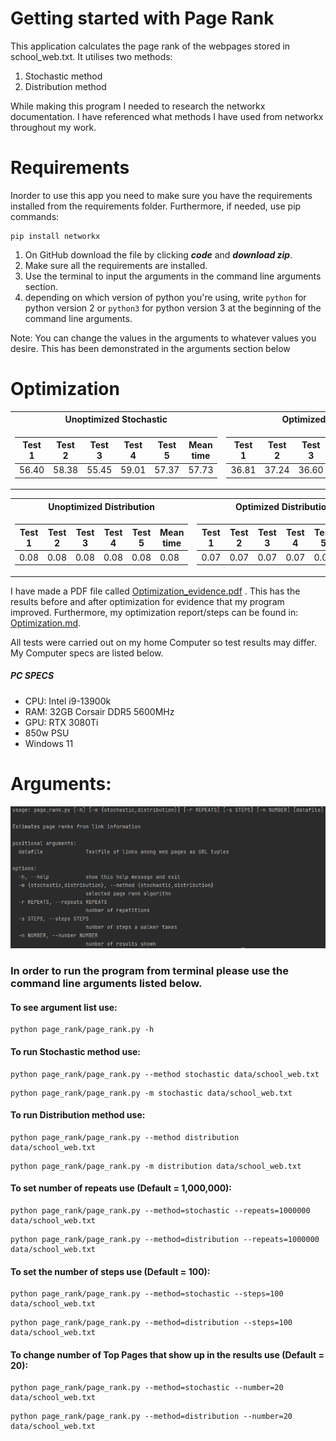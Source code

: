 Getting started with Page Rank
==============================
This application calculates the page rank of the webpages stored in school_web.txt.
It utilises two methods:
1) Stochastic method
2) Distribution method

While making this program I needed to research the networkx documentation. I have referenced what methods I have used 
from networkx throughout my work.

Requirements
===========

Inorder to use this app you need to make sure you have the requirements installed from the
requirements folder. Furthermore, if needed, use pip commands:
````
pip install networkx
```` 

1) On GitHub download the file by clicking ***code*** and ***download zip***.
2) Make sure all the requirements are installed.
3) Use the terminal to input the arguments in the command line arguments section.
4) depending on which version of python you're using, write `python` for python version 2 or `python3`
for python version 3 at the beginning of the command line arguments.

Note: You can change the values in the arguments to whatever values you desire.
This has been demonstrated in the arguments section below

Optimization
============


<table>
<tr><th>Unoptimized Stochastic </th><th>Optimized Stochastic</th></tr>
<tr><td>

| Test 1 | Test 2 | Test 3 | Test 4 | Test 5 | Mean time |                 
|--------|--------|--------|--------|--------|-----------|
| 56.40  | 58.38  | 55.45  | 59.01  | 57.37  | 57.73     |

</td><td>

| Test 1 | Test 2 | Test 3 | Test 4 | Test 5 | Mean time |   
|--------|--------|--------|--------|--------|-----------|
| 36.81  | 37.24  | 36.60  | 36.90  | 37.15  | 36.94     |

</td></tr> </table>

<table>
<tr><th>Unoptimized Distribution </th><th>Optimized Distribution</th></tr>
<tr><td>

| Test 1 | Test 2 | Test 3 | Test 4 | Test 5 | Mean time |
|--------|--------|--------|--------|--------|-----------|
| 0.08   | 0.08   | 0.08   | 0.08   | 0.08   | 0.08      |

</td><td>

| Test 1 | Test 2 | Test 3 | Test 4 | Test 5 | Mean time |
|--------|--------|--------|--------|--------|-----------|
| 0.07   | 0.07   | 0.07   | 0.07   | 0.07   | 0.07      |

</td></tr> </table>
                                    



 

I have made a PDF file called [Optimization_evidence.pdf](Optimization_evidence.pdf) . 
This has the results before and after optimization for evidence that my program improved. Furthermore, 
my optimization report/steps can be found in: [Optimization.md](Optimization.md).

All tests were carried out on my home Computer so test results may differ. My Computer specs are listed below.
##### PC SPECS

* CPU: Intel i9-13900k
* RAM: 32GB Corsair DDR5 5600MHz
* GPU: RTX 3080Ti
* 850w PSU
* Windows 11


Arguments:
=========
![img_1.png](Docs/Images/Argument_list.png)
### In order to run the program from terminal please use the command line arguments listed below.

#### To see argument list use:
```
python page_rank/page_rank.py -h
```
#### To run Stochastic method use:
```
python page_rank/page_rank.py --method stochastic data/school_web.txt
```
```
python page_rank/page_rank.py -m stochastic data/school_web.txt
```
#### To run Distribution method use:
```
python page_rank/page_rank.py --method distribution data/school_web.txt
```
```
python page_rank/page_rank.py -m distribution data/school_web.txt
```
#### To set number of repeats use (Default = 1,000,000):
```
python page_rank/page_rank.py --method=stochastic --repeats=1000000 data/school_web.txt
```
```
python page_rank/page_rank.py --method=distribution --repeats=1000000 data/school_web.txt
```
#### To set the number of steps use (Default = 100):
```
python page_rank/page_rank.py --method=stochastic --steps=100 data/school_web.txt
```
```
python page_rank/page_rank.py --method=distribution --steps=100 data/school_web.txt
```
#### To change number of Top Pages that show up in the results use (Default = 20):
```
python page_rank/page_rank.py --method=stochastic --number=20 data/school_web.txt
```
```
python page_rank/page_rank.py --method=distribution --number=20 data/school_web.txt
```